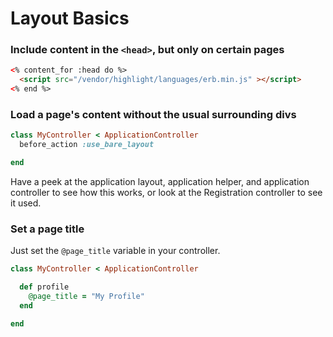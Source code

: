 # Layout Basics


### **Include content in the `<head>`, but only on certain pages**

```html
<% content_for :head do %>
  <script src="/vendor/highlight/languages/erb.min.js" ></script>
<% end %>
```

### **Load a page's content without the usual surrounding divs**

```ruby
class MyController < ApplicationController
  before_action :use_bare_layout

end
```

Have a peek at the application layout, application helper, and application controller to see how this works, or look at the Registration controller to see it used.

### **Set a page title**

Just set the `@page_title` variable in your controller.

```ruby
class MyController < ApplicationController

  def profile 
    @page_title = "My Profile"
  end

end
```
